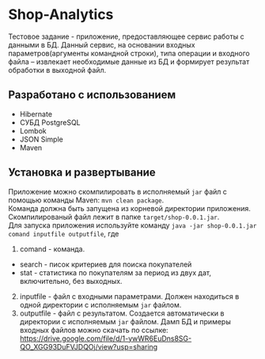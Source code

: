 # Shop-Analytics
Тестовое задание - приложение, предоставляющее сервис работы с данными в БД. Данный сервис, на
основании входных параметров(аргументы командной строки), типа операции и входного файла – извлекает
необходимые данные из БД и формирует результат обработки в выходной файл. 
## Разработано с использованием
* Hibernate
* СУБД PostgreSQL
* Lombok
* JSON Simple
* Maven
## Установка и развертывание
Приложение можно скомпилировать в исполняемый `jar` файл с помощью команды Maven:
`mvn clean package`.</br>
Команда должна быть запущена из корневой директории приложения. Скомпилированый файл лежит в папке `target/shop-0.0.1.jar`.
</br>
Для запуска приложения используйте команду `java -jar shop-0.0.1.jar comand inputfile outputfile`, где
1. comand - команда. 
  * search - писок критериев для поиска покупателей
  * stat - статистика по покупателям за период из двух дат, включительно, без выходных.
2. inputfile - файл с входными параметрами. Должен находиться в одной директории с исполняемым `jar` файлом.
3. outputfile - файл с результатом. Создается автоматически в директории с исполняемым `jar` файлом.
Дамп БД и примеры входных файлов можно скачать по ссылке: https://drive.google.com/file/d/1-ywWR6EuDns8SG-QO_XGG93DuFVJDQOj/view?usp=sharing
